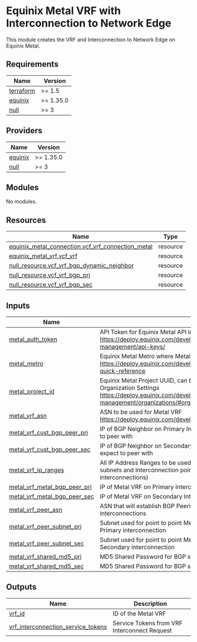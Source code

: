# Equinix Metal VRF with Interconnection to Network Edge

This module creates the VRF and Interconnection to Network Edge on Equinix Metal.

<!-- BEGIN_TF_DOCS -->
## Requirements

| Name | Version |
|------|---------|
| <a name="requirement_terraform"></a> [terraform](#requirement\_terraform) | >= 1.5 |
| <a name="requirement_equinix"></a> [equinix](#requirement\_equinix) | >= 1.35.0 |
| <a name="requirement_null"></a> [null](#requirement\_null) | >= 3 |

## Providers

| Name | Version |
|------|---------|
| <a name="provider_equinix"></a> [equinix](#provider\_equinix) | >= 1.35.0 |
| <a name="provider_null"></a> [null](#provider\_null) | >= 3 |

## Modules

No modules.

## Resources

| Name | Type |
|------|------|
| [equinix_metal_connection.vcf_vrf_connection_metal](https://registry.terraform.io/providers/equinix/equinix/latest/docs/resources/metal_connection) | resource |
| [equinix_metal_vrf.vcf_vrf](https://registry.terraform.io/providers/equinix/equinix/latest/docs/resources/metal_vrf) | resource |
| [null_resource.vcf_vrf_bgp_dynamic_neighbor](https://registry.terraform.io/providers/hashicorp/null/latest/docs/resources/resource) | resource |
| [null_resource.vcf_vrf_bgp_pri](https://registry.terraform.io/providers/hashicorp/null/latest/docs/resources/resource) | resource |
| [null_resource.vcf_vrf_bgp_sec](https://registry.terraform.io/providers/hashicorp/null/latest/docs/resources/resource) | resource |

## Inputs

| Name | Description | Type | Default | Required |
|------|-------------|------|---------|:--------:|
| <a name="input_metal_auth_token"></a> [metal\_auth\_token](#input\_metal\_auth\_token) | API Token for Equinix Metal API interaction <https://deploy.equinix.com/developers/docs/metal/identity-access-management/api-keys/> | `string` | n/a | yes |
| <a name="input_metal_metro"></a> [metal\_metro](#input\_metal\_metro) | Equinix Metal Metro where Metal resources are going to be deployed <https://deploy.equinix.com/developers/docs/metal/locations/metros/#metros-quick-reference> | `string` | n/a | yes |
| <a name="input_metal_project_id"></a> [metal\_project\_id](#input\_metal\_project\_id) | Equinix Metal Project UUID, can be found in the General Tab of the Organization Settings <https://deploy.equinix.com/developers/docs/metal/identity-access-management/organizations/#organization-settings-and-roles> | `string` | n/a | yes |
| <a name="input_metal_vrf_asn"></a> [metal\_vrf\_asn](#input\_metal\_vrf\_asn) | ASN to be used for Metal VRF <https://deploy.equinix.com/developers/docs/metal/networking/vrf/> | `string` | n/a | yes |
| <a name="input_metal_vrf_cust_bgp_peer_pri"></a> [metal\_vrf\_cust\_bgp\_peer\_pri](#input\_metal\_vrf\_cust\_bgp\_peer\_pri) | IP of BGP Neighbor on Primary Interconnection that Metal VRF should expect to peer with | `string` | n/a | yes |
| <a name="input_metal_vrf_cust_bgp_peer_sec"></a> [metal\_vrf\_cust\_bgp\_peer\_sec](#input\_metal\_vrf\_cust\_bgp\_peer\_sec) | IP of BGP Neighbor on Secondary Interconnection that Metal VRF should expect to peer with | `string` | n/a | yes |
| <a name="input_metal_vrf_ip_ranges"></a> [metal\_vrf\_ip\_ranges](#input\_metal\_vrf\_ip\_ranges) | All IP Address Ranges to be used by Metal VRF, including Metal VRF Gateway subnets and Interconnection point to point networks (eg /29 to cover two /30 interconnections) | `set(string)` | n/a | yes |
| <a name="input_metal_vrf_metal_bgp_peer_pri"></a> [metal\_vrf\_metal\_bgp\_peer\_pri](#input\_metal\_vrf\_metal\_bgp\_peer\_pri) | IP of Metal VRF on Primary Interconnection for peering with BGP Neighbor | `string` | n/a | yes |
| <a name="input_metal_vrf_metal_bgp_peer_sec"></a> [metal\_vrf\_metal\_bgp\_peer\_sec](#input\_metal\_vrf\_metal\_bgp\_peer\_sec) | IP of Metal VRF on Secondary Interconnection for peering with BGP Neighbor | `string` | n/a | yes |
| <a name="input_metal_vrf_peer_asn"></a> [metal\_vrf\_peer\_asn](#input\_metal\_vrf\_peer\_asn) | ASN that will establish BGP Peering with the Metal VRF across the interconnections | `string` | n/a | yes |
| <a name="input_metal_vrf_peer_subnet_pri"></a> [metal\_vrf\_peer\_subnet\_pri](#input\_metal\_vrf\_peer\_subnet\_pri) | Subnet used for point to point Metal VRF BGP Neighbor connection across the Primary interconnection | `string` | n/a | yes |
| <a name="input_metal_vrf_peer_subnet_sec"></a> [metal\_vrf\_peer\_subnet\_sec](#input\_metal\_vrf\_peer\_subnet\_sec) | Subnet used for point to point Metal VRF BGP Neighbor connection across the Secondary interconnection | `string` | n/a | yes |
| <a name="input_metal_vrf_shared_md5_pri"></a> [metal\_vrf\_shared\_md5\_pri](#input\_metal\_vrf\_shared\_md5\_pri) | MD5 Shared Password for BGP session authentication | `string` | n/a | yes |
| <a name="input_metal_vrf_shared_md5_sec"></a> [metal\_vrf\_shared\_md5\_sec](#input\_metal\_vrf\_shared\_md5\_sec) | MD5 Shared Password for BGP session authentication | `string` | n/a | yes |

## Outputs

| Name | Description |
|------|-------------|
| <a name="output_vrf_id"></a> [vrf\_id](#output\_vrf\_id) | ID of the Metal VRF |
| <a name="output_vrf_interconnection_service_tokens"></a> [vrf\_interconnection\_service\_tokens](#output\_vrf\_interconnection\_service\_tokens) | Service Tokens from VRF Interconnect Request |
<!-- END_TF_DOCS -->
